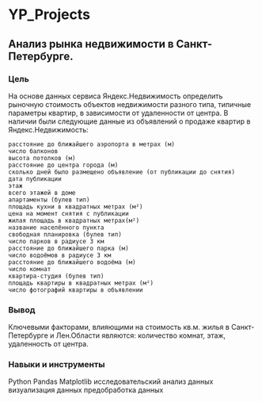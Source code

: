 # YP_Projects
## Анализ рынка недвижимости в Санкт-Петербурге.
### Цель
На основе данных сервиса Яндекс.Недвижимость определить рыночную стоимость
объектов недвижимости разного типа, типичные параметры квартир, в зависимости от
удаленности от центра.
В наличии были следующие данные из объявлений о продаже квартир в Яндекс.Недвижимость:

    расстояние до ближайшего аэропорта в метрах (м)
    число балконов
    высота потолков (м)
    расстояние до центра города (м)
    сколько дней было размещено объявление (от публикации до снятия)
    дата публикации
    этаж
    всего этажей в доме
    апартаменты (булев тип)
    площадь кухни в квадратных метрах (м²)
    цена на момент снятия с публикации
    жилая площадь в квадратных метрах(м²)
    название населённого пункта
    свободная планировка (булев тип)
    число парков в радиусе 3 км
    расстояние до ближайшего парка (м)
    число водоёмов в радиусе 3 км
    расстояние до ближайшего водоёма (м)
    число комнат
    квартира-студия (булев тип)
    площадь квартиры в квадратных метрах (м²)
    число фотографий квартиры в объявлении
### Вывод
Ключевыми факторами, влияющими на стоимость кв.м. жилья в Санкт-Петербурге и Лен.Области являются: количество комнат, этаж, удаленность от центра.

### Навыки и инструменты 
Python
Pandas
Matplotlib
исследовательский анализ данных
визуализация данных
предобработка данных
